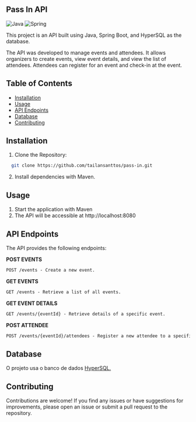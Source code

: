 ## Pass In API
![Java](https://img.shields.io/badge/java-%23ED8B00.svg?style=for-the-badge&logo=openjdk&logoColor=white)
![Spring](https://img.shields.io/badge/spring-%236DB33F.svg?style=for-the-badge&logo=spring&logoColor=white)

This project is an API built using Java, Spring Boot, and HyperSQL as the database.

The API was developed to manage events and attendees. It allows organizers to create events, view event details, and view the list of attendees. Attendees can register for an event and check-in at the event.

## Table of Contents
- [Installation](#installation)
- [Usage](#usage)
- [API Endpoints](#api-endpoints)
- [Database](#database)
- [Contributing](#contributing)

## Installation

1. Clone the Repository:
 ```bash
   git clone https://github.com/tailansanttos/pass-in.git
   ```
2. Install dependencies with Maven.

## Usage

1. Start the application with Maven
2. The API will be accessible at http://localhost:8080

## API Endpoints    
The API provides the following endpoints:

**POST EVENTS**
```markdown
POST /events - Create a new event.
```

**GET EVENTS**
```markdown
GET /events - Retrieve a list of all events.
```

**GET EVENT DETAILS**
```markdown
GET /events/{eventId} - Retrieve details of a specific event.
```

**POST ATTENDEE**
```markdown
POST /events/{eventId}/attendees - Register a new attendee to a specific event.
```

## Database

O projeto usa o banco de dados [HyperSQL.](https://hsqldb.org/web/hsqlLicense.html)

## Contributing
Contributions are welcome! If you find any issues or have suggestions for improvements, please open an issue or submit a pull request to the repository.
